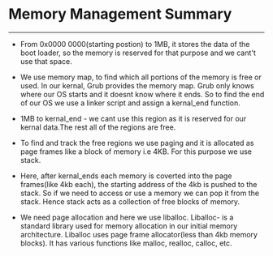 # Memory Management Summary

---

- From 0x0000 0000(starting postion) to 1MB, it stores the data of the boot loader, so the memory is reserved for that purpose and we cant't use that space.

- We use memory map, to find which all portions of the memory is free or used. In our kernal, Grub provides the memory map. Grub only knows where our OS starts and it doesnt know where it ends. So to find the end of our OS we use a linker script and assign a kernal_end function. 

- 1MB to kernal_end -  we cant use this region as it is reserved for our kernal data.The rest all of the regions are free.

- To find and track the free regions we use paging and it is allocated as page frames like a block of memory i.e 4KB. For this purpose we use stack. 

- Here, after kernal_ends each memory is coverted into the page frames(like 4kb each), the  starting address of the 4kb is pushed to the stack. So if we need to access or use a memory we can pop it from the stack. Hence stack acts as a collection of free blocks of memory.  

- We need page allocation and here we use liballoc. Liballoc- is a standard library used for memory allocation in our initial memory architecture. Liballoc uses page frame allocator(less than 4kb memory blocks). It has various functions like malloc, realloc, calloc, etc.


